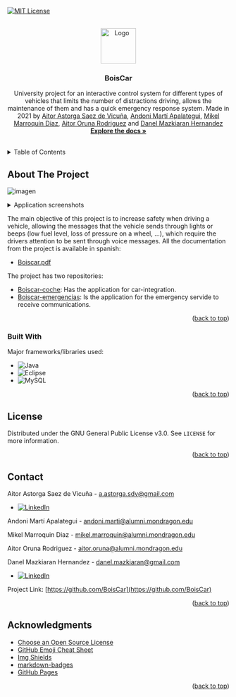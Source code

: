 <!-- Improved compatibility of back to top link: See: https://github.com/othneildrew/Best-README-Template/pull/73 -->
<a name="readme-top"></a>
<!--
*** Thanks for checking out the Best-README-Template. If you have a suggestion
*** that would make this better, please fork the repo and create a pull request
*** or simply open an issue with the tag "enhancement".
*** Don't forget to give the project a star!
*** Thanks again! Now go create something AMAZING! :D
-->



<!-- PROJECT SHIELDS -->
<!--
*** I'm using markdown "reference style" links for readability.
*** Reference links are enclosed in brackets [ ] instead of parentheses ( ).
*** See the bottom of this document for the declaration of the reference variables
*** for contributors-url, forks-url, etc. This is an optional, concise syntax you may use.
*** https://www.markdownguide.org/basic-syntax/#reference-style-links
-->

[![MIT License][license-shield]][license-url]



<!-- PROJECT LOGO -->
<br />
<div align="center">
  <a href="https://github.com/AitorAstorga/BoisCar">
    <img src="https://user-images.githubusercontent.com/44289776/227591977-9c4a4118-9719-4946-a79b-b684b845acda.png" alt="Logo" height="80">
  </a>
  <h3 align="center">BoisCar</h3>

  <p align="center">
    University project for an interactive control system for different types of vehicles that limits the number of distractions driving, allows the maintenance of them and has a quick emergency response system. Made in 2021 by <a href="https://github.com/AitorAstorga">Aitor Astorga Saez de Vicuña</a>, <a href="https://github.com/">Andoni Martí Apalategui</a>, <a href="https://github.com/">Mikel Marroquin Diaz</a>, <a href="https://github.com/aitororuna">Aitor Oruna Rodriguez</a> and <a href="https://github.com/danmazkih">Danel Mazkiaran Hernandez</a>
    <br />
    <a href="https://github.com/AitorAstorga/BoisCar"><strong>Explore the docs »</strong></a>
    <br />
    <br />
  </p>
</div>



<!-- TABLE OF CONTENTS -->
<details>
  <summary>Table of Contents</summary>
  <ol>
    <li>
      <a href="#about-the-project">About The Project</a>
      <ul>
        <li><a href="#built-with">Built With</a></li>
      </ul>
    </li>
    <li><a href="#license">License</a></li>
    <li><a href="#contact">Contact</a></li>
    <li><a href="#acknowledgments">Acknowledgments</a></li>
  </ol>
</details>



<!-- ABOUT THE PROJECT -->
## About The Project

![imagen](https://user-images.githubusercontent.com/44289776/227594328-f4d2abeb-4cf1-4758-95ab-93cff6029c46.png)

<details>
  <summary>Application screenshots</summary>
  <img src="https://user-images.githubusercontent.com/44289776/227594589-998dabc4-82d0-468a-a363-453d3561c87b.png" alt="screenshot">
  <img src="https://user-images.githubusercontent.com/44289776/227594873-d24600ed-f9e1-425e-b1bd-20f4442444de.png" alt="screenshot">
  <img src="https://user-images.githubusercontent.com/44289776/227594653-7f6daca3-b2a7-4ced-a8b6-1c0020e1cb2c.png" alt="screenshot">
</details>

The main objective of this project is to increase safety when driving a vehicle, allowing the messages that the vehicle sends through lights or beeps (low fuel level, loss of pressure on a wheel, ...), which require the drivers attention to be sent through voice messages. All the documentation from the project is available in spanish:

* [Boiscar.pdf](https://drive.google.com/file/d/1oP6bns6X7s9aq7iMU3IpZExEkb2wWdfi/view?usp=sharing)

The project has two repositories:

* [Boiscar-coche](https://github.com/BoisCar/Boiscar-coche): Has the application for car-integration.
* [Boiscar-emergencias](https://github.com/BoisCar/Boiscar-emergencias): Is the application for the emergency servide to receive communications.

<p align="right">(<a href="#readme-top">back to top</a>)</p>



### Built With

Major frameworks/libraries used:

* ![Java](https://img.shields.io/badge/java-%23ED8B00.svg?style=for-the-badge&logo=java&logoColor=white)
* ![Eclipse](https://img.shields.io/badge/Eclipse-FE7A16.svg?style=for-the-badge&logo=Eclipse&logoColor=white)
* ![MySQL](https://img.shields.io/badge/mysql-%2300f.svg?style=for-the-badge&logo=mysql&logoColor=white)

<p align="right">(<a href="#readme-top">back to top</a>)</p>



<!-- LICENSE -->
## License

Distributed under the GNU General Public License v3.0. See `LICENSE` for more information.

<p align="right">(<a href="#readme-top">back to top</a>)</p>



<!-- CONTACT -->
## Contact

Aitor Astorga Saez de Vicuña - a.astorga.sdv@gmail.com
* [![LinkedIn][linkedin-shield]][linkedin-url-aitor]

Andoni Martí Apalategui - andoni.marti@alumni.mondragon.edu

Mikel Marroquin Diaz - mikel.marroquin@alumni.mondragon.edu

Aitor Oruna Rodriguez - aitor.oruna@alumni.mondragon.edu

Danel Mazkiaran Hernandez - danel.mazkiaran@gmail.com
* [![LinkedIn][linkedin-shield]][linkedin-url-danel]

Project Link: [https://github.com/BoisCar](https://github.com/BoisCar)

<p align="right">(<a href="#readme-top">back to top</a>)</p>



<!-- ACKNOWLEDGMENTS -->
## Acknowledgments

* [Choose an Open Source License](https://choosealicense.com)
* [GitHub Emoji Cheat Sheet](https://www.webpagefx.com/tools/emoji-cheat-sheet)
* [Img Shields](https://shields.io)
* [markdown-badges](https://github.com/Ileriayo/markdown-badges#table-of-contents)
* [GitHub Pages](https://pages.github.com)

<p align="right">(<a href="#readme-top">back to top</a>)</p>



<!-- MARKDOWN LINKS & IMAGES -->
<!-- https://www.markdownguide.org/basic-syntax/#reference-style-links -->
[contributors-shield]: https://img.shields.io/github/contributors/AitorAstorga/MUlimpio.svg?style=for-the-badge
[contributors-url]: https://github.com/AitorAstorga/MUlimpio
[forks-shield]: https://img.shields.io/github/forks/AitorAstorga/MUlimpio.svg?style=for-the-badge
[forks-url]: https://github.com/AitorAstorga/MUlimpio
[stars-shield]: https://img.shields.io/github/stars/AitorAstorga/MUlimpio.svg?style=for-the-badge
[stars-url]: https://github.com/AitorAstorga/MUlimpio
[issues-shield]: https://img.shields.io/github/issues/AitorAstorga/MUlimpio.svg?style=for-the-badge
[issues-url]: https://github.com/AitorAstorga/MUlimpio
[license-shield]: https://img.shields.io/github/license/AitorAstorga/MUlimpio.svg?style=for-the-badge
[license-url]: https://github.com/AitorAstorga/MUlimpio/blob/main/LICENSE
[linkedin-shield]: https://img.shields.io/badge/-LinkedIn-black.svg?style=for-the-badge&logo=linkedin&colorB=555
[linkedin-url-aitor]: https://linkedin.com/in/aitor-astorga-saez-de-vicuña
[linkedin-url-danel]: https://linkedin.com/in/danel-mazkiaran-hernandez-67a970248

